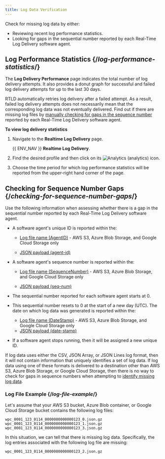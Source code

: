 ```yaml
---
title: Log Data Verification
---
```


Check for missing log data by either:

-   Reviewing recent log performance statistics.
-   Looking for gaps in the sequential number reported by each Real-Time Log Delivery software agent.

## Log Performance Statistics {/*log-performance-statistics*/}

The **Log Delivery Performance** page indicates the total number of log delivery attempts. It also provides a donut graph for successful and failed log delivery attempts for up to the last 30 days.

<Callout type="info">

  RTLD automatically retries log delivery after a failed attempt. As a result, failed log delivery attempts does not necessarily mean that the corresponding log data was not eventually delivered. Find out if there are missing log files by [manually checking for gaps in the sequence number](#checking-for-sequence-number-gaps) reported by each Real-Time Log Delivery software agent. 

</Callout>

**To view log delivery statistics**

1.  Navigate to the **Realtime Log Delivery** page.

    {{ ENV_NAV }} **Realtime Log Delivery**.

2.  Find the desired profile and then click on its <Image inline src="/images/v7/icons/analytics.png" alt="Analytics" /> (analytics) icon.
3.  Choose the time period for which log performance statistics will be reported from the upper-right hand corner of the page.


<!--
-   Log delivery failures are graphed according to the following categories:
    
     
    
    Category
    
    Description
    
    Bad Certificate
    
    Indicates that the SSL certificate corresponding to the domain where log data is being sent is invalid. Please verify your SSL certificate and then update as needed.
    
    There are online tools (e.g., [SSL Checker](https://www.sslshopper.com/ssl-checker.html)) that analyze your SSL certificate for issues.
    
    Log delivery requires a certificate whose trust anchor is a publicly trusted certificate authority (CA). Additionally, the certificate must include a chain of trust for all intermediate certificate(s) and a leaf certificate.
    
    Connection Time Out
    
    Indicates that the destination server failed to respond in a timely fashion.
    
    Failed Authentication
    
    Indicates that log delivery failed due to an unauthorized request (i.e., 401 Unauthorized or 403 Forbidden).
    
    Failed Connection
    
    Indicates that the destination server was unavailable.
    
    Failed to Deliver
    
    Indicates that log delivery failed for none of the above reasons.
    
-->

## Checking for Sequence Number Gaps {/*checking-for-sequence-number-gaps*/}


Use the following information when assessing whether there is a gap in the sequential number reported by each Real-Time Log Delivery software agent.

-   A software agent's unique ID is reported within the:
    
    -   [Log file name (AgentID)](/guides/logs/rtld/log_file_naming_convention) - AWS S3, Azure Blob Storage, and Google Cloud Storage only
        
    -   [JSON payload (agent-id)](/guides/logs/rtld/log_fields_rtld_cdn#agent-id)

-   A software agent's sequence number is reported within the:
    
    -   [Log file name (SequenceNumber)](/guides/logs/rtld/log_file_naming_convention) - AWS S3, Azure Blob Storage, and Google Cloud Storage only
        
    -   [JSON payload (seq-num)](/guides/logs/rtld/log_fields_rtld_cdn#sequence-number)
-   The sequential number reported for each software agent starts at 0.
-   This sequential number resets to 0 at the start of a new day (UTC). The date on which log data was generated is reported within the:
    
    -   [Log file name (DateStamp)](/guides/logs/rtld/log_file_naming_convention) - AWS S3, Azure Blob Storage, and Google Cloud Storage only
    -   [JSON payload (date-stamp)](/guides/logs/rtld/log_fields_rtld_cdn#datestamp)
-   If a software agent stops running, then it will be assigned a new unique ID.

<Callout type="important">

  If log data uses either the CSV, JSON Array, or JSON Lines log format, then it will not contain information that uniquely identifies a set of log data. If log data using one of these formats is delivered to a destination other than AWS S3, Azure Blob Storage, or Google Cloud Storage, then there is no way to check for gaps in sequence numbers when attempting to [identify missing log data](/guides/logs/rtld/log_data_verification#checking-for-sequence-number-gaps).

</Callout>

### Log File Example {/*log-file-example*/}

Let's assume that your AWS S3 bucket, Azure Blob container, or Google Cloud Storage bucket contains the following log files:

```
wpc_0001_123_0114_0000000000000123_0.json.gz
wpc_0001_123_0114_0000000000000123_1.json.gz
wpc_0001_123_0114_0000000000000123_3.json.gz
```

In this situation, we can tell that there is missing log data. Specifically, the log entries associated with the following log file are missing:

`wpc_0001_123_0114_0000000000000123_2.json.gz`
